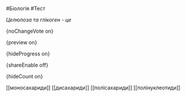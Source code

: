 #Біологія #Тест

*Целюлоза та глікоген - це*

{noChangeVote on}

{preview on}

{hideProgress on}

{shareEnable off}

{hideCount on}

[[моносахариди]]
[[дисахариди]]
[[полісахариди]]
[[полінуклеотиди]]
